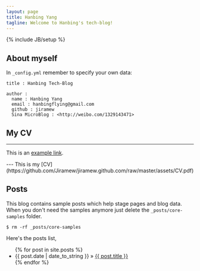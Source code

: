 ```yaml
---
layout: page
title: Hanbing Yang
tagline: Welcome to Hanbing's tech-blog!
---
```

{% include JB/setup %}

## About myself

In `_config.yml` remember to specify your own data:
    
    title : Hanbing Tech-Blog
    
    author :
      name : Hanbing Yang
      email : hanbingflying@gmail.com
      github : jiramew
      Sina MicroBlog : <http://weibo.com/1329143471>

	  
## My CV

---
<p>This is an <a href="https://github.com/Jiramew/jiramew.github.com/raw/master/assets/CV.pdf" title="With a Title">example link</a>.</p>
---
This is my [CV](https://github.com/Jiramew/jiramew.github.com/raw/master/assets/CV.pdf)	
	
	
## Posts

This blog contains sample posts which help stage pages and blog data.
When you don't need the samples anymore just delete the `_posts/core-samples` folder.

    $ rm -rf _posts/core-samples

Here's the posts list,

<ul class="posts">
  {% for post in site.posts %}
    <li><span>{{ post.date | date_to_string }}</span> &raquo; <a href="{{ BASE_PATH }}{{ post.url }}">{{ post.title }}</a></li>
  {% endfor %}
</ul>
